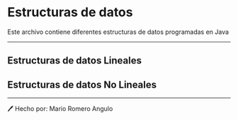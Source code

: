 # Estructuras de datos
Este archivo contiene diferentes estructuras de datos programadas en Java

---
## Estructuras de datos Lineales

## Estructuras de datos No Lineales

---
🖊 Hecho por: Mario Romero Angulo